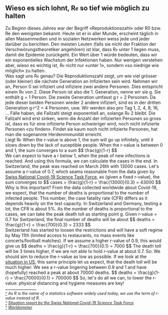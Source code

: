 <html>
  <head>
    <script src="https://polyfill.io/v3/polyfill.min.js?features=es6"></script>
<script id="MathJax-script" async src="https://cdn.jsdelivr.net/npm/mathjax@3.0.1/es5/tex-mml-chtml.js"></script>
    <title>Why to hold the r-value low</title>
    <meta charset="utf-8" />
    <meta http-equiv="expires" content="0">
  <style>
 /* FONTS */
 @import url("https://fonts.googleapis.com/css?family=Open+Sans+Condensed:300,700");
</style>
  </head>
  <body>
    <h2>Wieso es sich lohnt, R<span style="font-size:0.8em;font-style:italic;">e</span> so tief wie möglich zu halten</h2>
    <div class="twocol">
    <div class="ntext">
      Zu Beginn dieses Jahres war der Begriff «Reproduktionszahl» oder R<span style="sub">0</span> bzw. R<span style="sub">e</span> den wenigsten bekannt. Heute ist er in aller Munde, erscheint täglich in allen Massenmedien und in sozialen Netzwerken weiss jede und jeder darüber zu berichten. Den meisten Leuten (falls sie nicht der Fraktion der Verschwörungstheoretiker angehören) ist klar, dass R<span style="font-size:0.8em;font-style:italic;">e</span> unter 1 liegen muss, damit die Epidemie zurückgeht. Ein Wert über 1 würde bedeuten, dass wir ein exponentielles Wachstum der Infektionen haben. Nur wenigen verstehen aber, wieso es wichtig ist, R<span style="font-size:0.8em;font-style:italic;">e</span> nicht nur «unter 1», sondern «so niedrige wie möglich» zu halten. 
    </div>
    <div class="ntext">
   Was sagt uns R<span style="font-size:0.8em;font-style:italic;">e</span> genau? Die Reproduktionszahl zeigt, um wie viel grösser (oder kleiner) die nächste Generation an Infizierten sein wird. Nehmen wir an, Person 0 sei infiziert und infiziere zwei andere Personen. Dies entspricht einem R<span style="font-size:0.8em;font-style:italic;">e</span> von 2. Diese Person ist also die 1. Generation, nenne wir sie g. Sie enthält g = 1 Person. Die zweite Generation umfasst g&#183;r = 2 Personen. Da jede dieser beiden Personen wieder 2 andere infiziert, sind es in der dritten Generation g&#183;r^2 = 4 Personen, usw. Wir werden also pro Tag 1, 2, 4, 8, 16, ... Fälle haben, die Fallzahl steigt exponentiell an, solange R<span style="font-size:0.8em;font-style:italic;">e</span> 2 bleibt. Die Fallzahl wird erst sinken, wenn die Anzahl der infizierten Personen so gross ist, dass es für eine infizierte Person schwieriger wird, noch nicht infizierte Personen «zu finden». Findet sie kaum noch nicht infizierte Personen, hat man die sogenannte Herdenimmunität erreicht.
    </div>
    <div class="ntext">
      Liegt R<span style="font-size:0.8em;margin:2px 1px 0 -1px;font-style:italic;">e</span> When the r-value is above 1, the sum will go up infinitely, until it slows down by the lack of suceptible people. When the r-value is between 0 and 1, the sum converges to a sum 
      $$
      \frac{g}{1-r}
      $$
    </div>
      <div class="ntext">
      We can expect to have a r below 1, when the peak of new infections is reached. And using this formula, we can calculate the cases in the end. In Switzerland, the peak was reached on March 26th with 13000 cases. Let's assume a r-value of 0.7, which seams reasonable from the data given by <a href="#ref2" id="rref2">Swiss National Covid-19 Science Task Force</a>, as (given a fixed r-value), the sum converges to 
        $$
        cases = \frac{g}{1-r} = \frac{13000}{0.3} = 43000
        $$
        </div>
    <div class="ntext">
      Why is this important? From the data collected worldwide about Covid-19, we expect, that the number of deaths is proportional to the number of infected people. This number, the case fatality rate (CFR) differs as it depends heavily on the test capacity. In Switzerland and Germany, testing a lot, the CFR is about 5%. As the number of deaths is proportional to the cases, we can take the peak death toll as starting point g. Given r-value = 0.7 for Switzerland, the final number of deaths will be about
      $$
      deaths = \frac{g}{1-r} = \frac{700}{0.3} = 2333
      $$
    </div>
  <div class="ntext">
    Switzerland has started to loosen the restrictions and will have a soft regime by May 11th (limited access to restaurants, no mass events like concerts/football matches). If we assume a higher r-value of 0.9, this would give us 
    $$
    deaths = \frac{g}{1-r} = \frac{700}{0.1} = 7000
    $$
The death toll will be 3 times higher, if we are not able to hold r-value at about 0.7. So: We should aim to reduce the r-value as low as possible. If we look at the <a href="#ref3" id="rref3">situation in US</a>, this same principle let us expect, that the death toll will be much higher: We see a r-value lingering between 0.9 and 1 and have (hopefully) reached a peak at about 70000 deaths. 
    $$
    deaths = \frac{g}{1-r} = \frac{70000}{0.1} = 700000
    $$
So, let's do all we can, to lower the r-value: physical distancing and hygiene measures are key!
    </div>
    </div>
      <div id="foot" style="font-size:0.9em;margin-top:1em;font-style:italic;">
        <div style="border-top:1px solid #000000;width:100px;clear:both;height:4px;line-height:4px;">&nbsp;</div>
        <div id="ref1"><a href="#rref1">^</a> As R is the name of a statistics software widely used today, we use the term of r-value instead of R.</div>
        <div id="ref2"><a href="#rref2">^</a> <a href="https://ncs-tf.ch/de/lagebericht" target="_blank">Situation report by the Swiss National Covid-19 Science Task Force</a></div>
    <div id="ref2"><a href="#rref2">^</a> <a href="https://www.worldometers.info/coronavirus/" target="_blank">Worldometer</a></div>
    </div>
